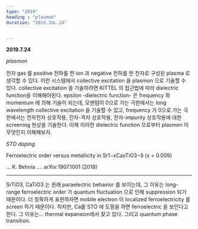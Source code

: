 ```yaml
---
type: "2019"
heading : "plasmon"
duration: "2019.JUL.24"


---
```



**2019.7.24**


*plasmon*

전자 gas 를 positive 전하를 띈 ion 과 negative 전하를 띈 전자로 구성된 plasma 로 생각할 수 있다. 이런 시스템에서 collective excitation 을 plasmon 으로 기술할 수 있다. collective excitation 을 기술하려면 KITTEL 의 접근법에 따라 dielectric function을 이해해야된다. epsilon -dielectric function- 은 frequency 와 momentum 에 의해 기술이 되는데, 모멘텀이 0으로 가는 극한에서는 long wavelength collective excitation 을 기술할 수 있고, frequency 가 0으로 가는 극한에서는 전자전자 상호작용, 전자-격자 상호작용, 전자-impurity 상호작용에 대한 screening 현상을 기술한다. 이제 이러한 dielectric function 으로부터 plasmon 이 무엇인지 이해해보자.  



*STO doping*


Ferroelectric order versus metallicity in Sr1−xCaxTiO3−δ (x = 0.009)

... K. Behnia .... arXiv:1907.1001 (2019)

***

SrTiO3, CaTiO3 는 원래 paraelectric behavior 를 보이는데, 그 이유는 long-range ferroelectric order 가 quantum fluctuation 으로 인해 suppression 되기 때문이다. 더 정확하게 표현하자면 mobile electron 이 localized ferroelectricity 를 screen 하기 때문이다. 하지만, Ca를 STO 에 도핑을 하면 ferroelectric 을 보인다고 한다. 그 이유는... thermal expansion에서 찾고 있다.  그리고 quantum phase transition.
